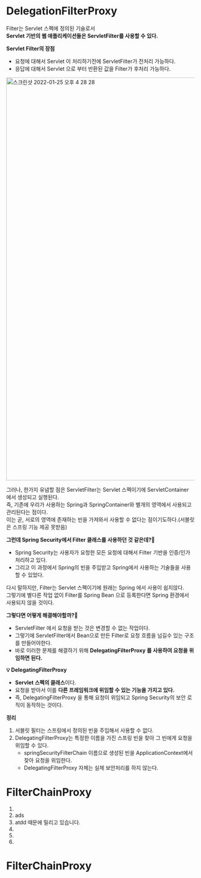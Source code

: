 # DelegationFilterProxy
      
Filter는 Servlet 스펙에 정의된 기술로서         
**Servlet 기반의 웹 애플리케이션들은 ServletFilter를 사용할 수 있다.**          

**Servlet Filter의 장점**
* 요청에 대해서 Servlet 이 처리하기전에 ServletFilter가 전처리 가능하다.    
* 응답에 대해서 Servlet 으로 부터 반환된 값을 Filter가 후처리 가능하다.             
    
<img width="1078" alt="스크린샷 2022-01-25 오후 4 28 28" src="https://user-images.githubusercontent.com/50267433/150930780-fa0adc81-573e-4d9f-bfb3-51a0b656d2fd.png">
  
그러나, 한가지 유념할 점은 ServletFilter는 Servlet 스펙이기에 ServletContainer 에서 생성되고 실행된다.        
즉, 기존에 우리가 사용하는 Spring과 SpringContainer와 별개의 영역에서 사용되고 관리된다는 점이다.     
이는 곧, 서로의 영역에 존재하는 빈을 가져와서 사용할 수 없다는 점이기도하다.(서블릿은 스프링 기능 제공 못받음)  
  
**그런데 Spring Security에서 Filter 클래스를 사용하던 것 같은데?🤔**       
* Spring Security는 사용자가 요청한 모든 요청에 대해서 Filter 기반을 인증/인가 처리하고 있다.      
* 그리고 이 과정에서 Spring의 빈을 주입받고 Spring에서 사용하는 기술들을 사용할 수 있었다.   
   
다시 말하지만, Filter는 Servlet 스펙이기에 원래는 Spring 에서 사용이 쉽지않다.       
그렇기에 별다른 작업 없이 Filter를 Spring Bean 으로 등록한다면 Spring 환경에서 사용되지 않을 것이다.  
     
**그렇다면 어떻게 해결해야할까?🤔**   
* ServletFilter 에서 요청을 받는 것은 변경할 수 없는 작업이다.       
* 그렇기에 ServletFilter에서 Bean으로 만든 Filter로 요청 흐름을 넘길수 있는 구조를 만들어야한다.      
* 바로 이러한 문제를 해결하기 위해 **DelegatingFilterProxy 를 사용하여 요청을 위임하면 된다.**      
          
**💡 DelegatingFilterProxy**         
* **Servlet 스펙의 클래스**이다.                
* 요청을 받아서 이를 **다른 프레임워크에 위임할 수 있는 기능을 가지고 있다.**          
* 즉, DelegatingFilterProxy 을 통해 요청이 위임되고 Spring Security의 보안 로직이 동작하는 것이다.     

**정리**   
1. 서블릿 필터는 스프링에서 정의된 빈을 주입해서 사용할 수 없다.      
2. DelegatingFilterProxy는 특정한 이름을 가진 스프링 빈을 찾아 그 빈에게 요청을 위임할 수 있다.       
    * springSecurityFilterChain 이름으로 생성된 빈을 ApplicationContext에서 찾아 요청을 위임한다.    
    * DelegatingFilterProxy 자체는 실제 보안처리를 하지 않는다.     
  
# FilterChainProxy 
    
1.  
2.  ads
3. atdd 때문에 밀리고 있습니다. 
4.      
5.
6.
# FilterChainProxy  

